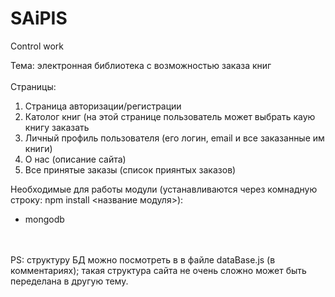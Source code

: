 # SAiPIS
Control work

Тема: электронная библиотека с возможностью заказа книг
<br>
<br>
Страницы:
<ol>
  <li>Страница авторизации/регистрации</li>
  <li>Католог книг (на этой странице пользователь может выбрать каую книгу заказать</li>
  <li>Личный профиль пользователя (его логин, email и все заказанные им книги)</li>
  <li>О нас (описание сайта)</li>
  <li>Все принятые заказы (список приянтых заказов)</li>
</ol>


Необходимые для работы модули (устанавливаются через комнадную строку: npm install <название модуля>):
<ul>
  <li>mongodb</li>
</ul>
<br><br>
PS: структуру БД можно посмотреть в в файле dataBase.js (в комментариях); такая структура сайта не очень сложно может быть переделана в другую тему.
